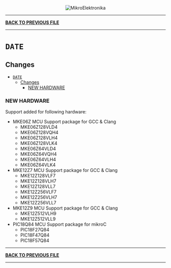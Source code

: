<p align="center">
  <img src="http://www.mikroe.com/img/designs/beta/logo_small.png?raw=true" alt="MikroElektronika"/>
</p>

---

**[BACK TO PREVIOUS FILE](../changelog.md)**

---

# `DATE`

## Changes

- [`DATE`](#date)
  - [Changes](#changes)
    - [NEW HARDWARE](#new-hardware)

### NEW HARDWARE

Support added for following hardware:

+ MKE06Z MCU Support package for GCC & Clang
  + MKE06Z128VLD4
  + MKE06Z128VQH4
  + MKE06Z128VLH4
  + MKE06Z128VLK4
  + MKE06Z64VLD4
  + MKE06Z64VQH4
  + MKE06Z64VLH4
  + MKE06Z64VLK4
+ MKE12Z7 MCU Support package for GCC & Clang
  + MKE12Z128VLF7
  + MKE12Z128VLH7
  + MKE12Z128VLL7
  + MKE12Z256VLF7
  + MKE12Z256VLH7
  + MKE12Z256VLL7
+ MKE12Z9 MCU Support package for GCC & Clang
  + MKE12Z512VLH9
  + MKE12Z512VLL9
+ PIC18Q84 MCU Support package for mikroC
  + PIC18F27Q84
  + PIC18F47Q84
  + PIC18F57Q84

---

**[BACK TO PREVIOUS FILE](../changelog.md)**

---
